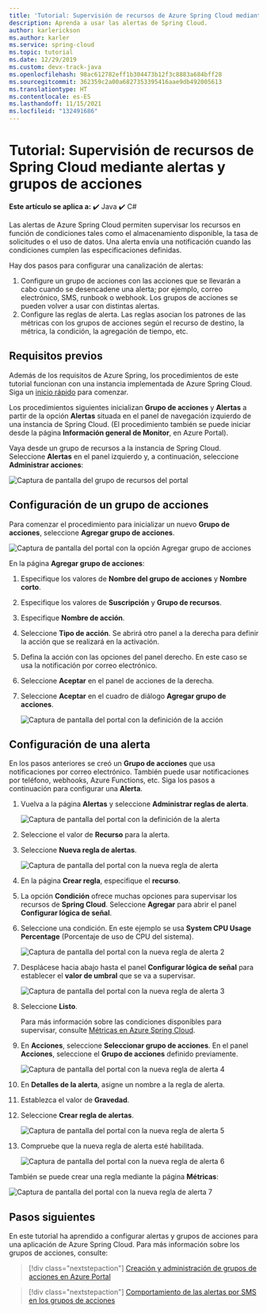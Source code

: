 ```yaml
---
title: 'Tutorial: Supervisión de recursos de Azure Spring Cloud mediante alertas y grupos de acciones | Microsoft Docs'
description: Aprenda a usar las alertas de Spring Cloud.
author: karlerickson
ms.author: karler
ms.service: spring-cloud
ms.topic: tutorial
ms.date: 12/29/2019
ms.custom: devx-track-java
ms.openlocfilehash: 98ac612782eff1b304473b12f3c8883a684bff28
ms.sourcegitcommit: 362359c2a00a6827353395416aae9db492005613
ms.translationtype: HT
ms.contentlocale: es-ES
ms.lasthandoff: 11/15/2021
ms.locfileid: "132491686"
---
```

# <a name="tutorial-monitor-spring-cloud-resources-using-alerts-and-action-groups"></a>Tutorial: Supervisión de recursos de Spring Cloud mediante alertas y grupos de acciones

**Este artículo se aplica a:** ✔️ Java ✔️ C#

Las alertas de Azure Spring Cloud permiten supervisar los recursos en función de condiciones tales como el almacenamiento disponible, la tasa de solicitudes o el uso de datos. Una alerta envía una notificación cuando las condiciones cumplen las especificaciones definidas.

Hay dos pasos para configurar una canalización de alertas:

1. Configure un grupo de acciones con las acciones que se llevarán a cabo cuando se desencadene una alerta; por ejemplo, correo electrónico, SMS, runbook o webhook. Los grupos de acciones se pueden volver a usar con distintas alertas.
2. Configure las reglas de alerta. Las reglas asocian los patrones de las métricas con los grupos de acciones según el recurso de destino, la métrica, la condición, la agregación de tiempo, etc.

## <a name="prerequisites"></a>Requisitos previos

Además de los requisitos de Azure Spring, los procedimientos de este tutorial funcionan con una instancia implementada de Azure Spring Cloud.  Siga un [inicio rápido](./quickstart.md) para comenzar.

Los procedimientos siguientes inicializan **Grupo de acciones** y **Alertas** a partir de la opción **Alertas** situada en el panel de navegación izquierdo de una instancia de Spring Cloud. (El procedimiento también se puede iniciar desde la página **Información general de Monitor**, en Azure Portal).

Vaya desde un grupo de recursos a la instancia de Spring Cloud. Seleccione **Alertas** en el panel izquierdo y, a continuación, seleccione **Administrar acciones**:

![Captura de pantalla del grupo de recursos del portal](media/alerts-action-groups/action-1-a.png)

## <a name="set-up-action-group"></a>Configuración de un grupo de acciones

Para comenzar el procedimiento para inicializar un nuevo **Grupo de acciones**, seleccione **Agregar grupo de acciones**.

![Captura de pantalla del portal con la opción Agregar grupo de acciones](media/alerts-action-groups/action-1.png)

En la página **Agregar grupo de acciones**:

1. Especifique los valores de **Nombre del grupo de acciones** y **Nombre corto**.

1. Especifique los valores de **Suscripción** y **Grupo de recursos**.

1. Especifique **Nombre de acción**.

1. Seleccione **Tipo de acción**.  Se abrirá otro panel a la derecha para definir la acción que se realizará en la activación.

1. Defina la acción con las opciones del panel derecho.  En este caso se usa la notificación por correo electrónico.

1. Seleccione **Aceptar** en el panel de acciones de la derecha.

1. Seleccione **Aceptar** en el cuadro de diálogo **Agregar grupo de acciones**.

   ![Captura de pantalla del portal con la definición de la acción](media/alerts-action-groups/action-2.png)

## <a name="set-up-alert"></a>Configuración de una alerta

En los pasos anteriores se creó un **Grupo de acciones** que usa notificaciones por correo electrónico. También puede usar notificaciones por teléfono, webhooks, Azure Functions, etc. Siga los pasos a continuación para configurar una **Alerta**.

1. Vuelva a la página **Alertas** y seleccione **Administrar reglas de alerta**.

   ![Captura de pantalla del portal con la definición de la alerta](media/alerts-action-groups/alerts-2.png)

1. Seleccione el valor de **Recurso** para la alerta.

1. Seleccione **Nueva regla de alertas**.

   ![Captura de pantalla del portal con la nueva regla de alerta](media/alerts-action-groups/alerts-3.png)

1. En la página **Crear regla**, especifique el **recurso**.

1. La opción **Condición** ofrece muchas opciones para supervisar los recursos de **Spring Cloud**.  Seleccione **Agregar** para abrir el panel **Configurar lógica de señal**.

1. Seleccione una condición. En este ejemplo se usa **System CPU Usage Percentage** (Porcentaje de uso de CPU del sistema).

   ![Captura de pantalla del portal con la nueva regla de alerta 2](media/alerts-action-groups/alerts-3-1.png)

1. Desplácese hacia abajo hasta el panel **Configurar lógica de señal** para establecer el **valor de umbral** que se va a supervisar.

   ![Captura de pantalla del portal con la nueva regla de alerta 3](media/alerts-action-groups/alerts-3-2.png)

1. Seleccione **Listo**.

   Para más información sobre las condiciones disponibles para supervisar, consulte [Métricas en Azure Spring Cloud](./concept-metrics.md#user-metrics-options).

1. En **Acciones**, seleccione **Seleccionar grupo de acciones**. En el panel **Acciones**, seleccione el **Grupo de acciones** definido previamente.

   ![Captura de pantalla del portal con la nueva regla de alerta 4](media/alerts-action-groups/alerts-3-3.png)

1. En **Detalles de la alerta**, asigne un nombre a la regla de alerta.

1. Establezca el valor de **Gravedad**.

1. Seleccione **Crear regla de alertas**.

   ![Captura de pantalla del portal con la nueva regla de alerta 5](media/alerts-action-groups/alerts-3-4.png)

1. Compruebe que la nueva regla de alerta esté habilitada.

   ![Captura de pantalla del portal con la nueva regla de alerta 6](media/alerts-action-groups/alerts-4.png)

También se puede crear una regla mediante la página **Métricas**:

![Captura de pantalla del portal con la nueva regla de alerta 7](media/alerts-action-groups/alerts-5.png)

## <a name="next-steps"></a>Pasos siguientes

En este tutorial ha aprendido a configurar alertas y grupos de acciones para una aplicación de Azure Spring Cloud. Para más información sobre los grupos de acciones, consulte:

> [!div class="nextstepaction"]
> [Creación y administración de grupos de acciones en Azure Portal](../azure-monitor/alerts/action-groups.md)

> [!div class="nextstepaction"]
> [Comportamiento de las alertas por SMS en los grupos de acciones](../azure-monitor/alerts/alerts-sms-behavior.md)
